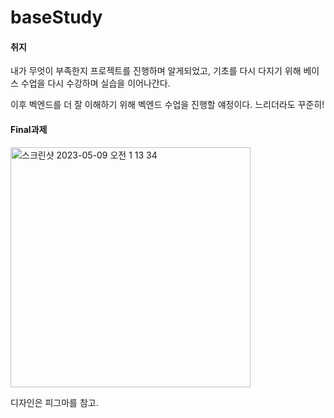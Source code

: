 # baseStudy

#### 취지

내가 무엇이 부족한지 프로젝트를 진행하며 알게되었고, 기초를 다시 다지기 위해 베이스 수업을 다시 수강하며 실습을 이어나간다.

이후 벡엔드를 더 잘 이해하기 위해 벡엔드 수업을 진행할 얘정이다.
느리더라도 꾸준히!

#### Final과제
<img width="384" alt="스크린샷 2023-05-09 오전 1 13 34" src="https://user-images.githubusercontent.com/114386587/236875748-45865191-5ae5-4f88-8802-231b727eefe1.png">

디자인은 피그마를 참고.
